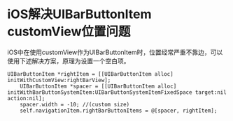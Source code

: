 # iOS解决UIBarButtonItem customView位置问题

iOS中在使用customView作为UIBarButtonItem时，位置经常严重不靠边，可以使用下述解决方案，原理为设置一个空白项。

```
UIBarButtonItem *rightItem = [[UIBarButtonItem alloc] initWithCustomView:rightBarView];
    UIBarButtonItem *spacer = [[UIBarButtonItem alloc] initWithBarButtonSystemItem:UIBarButtonSystemItemFixedSpace target:nil action:nil];
    spacer.width = -10; //(custom size)
    self.navigationItem.rightBarButtonItems = @[spacer, rightItem];
```
